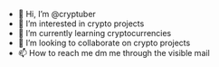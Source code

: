 - 👋 Hi, I’m @cryptuber
- 👀 I’m interested in crypto projects
- 🌱 I’m currently learning cryptocurrencies
- 💞️ I’m looking to collaborate on crypto projects
- 📫 How to reach me dm me through the visible mail

